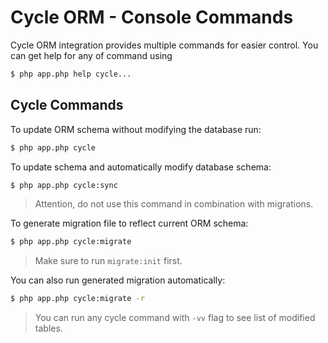# Cycle ORM - Console Commands
Cycle ORM integration provides multiple commands for easier control. You can get help for any of command using

```bash
$ php app.php help cycle...
```

## Cycle Commands
To update ORM schema without modifying the database run:

```bash
$ php app.php cycle
```

To update schema and automatically modify database schema:

```bash
$ php app.php cycle:sync
```

> Attention, do not use this command in combination with migrations.

To generate migration file to reflect current ORM schema:

```bash
$ php app.php cycle:migrate
```

> Make sure to run `migrate:init` first.

You can also run generated migration automatically:

```bash
$ php app.php cycle:migrate -r
```

> You can run any cycle command with `-vv` flag to see list of modified tables.